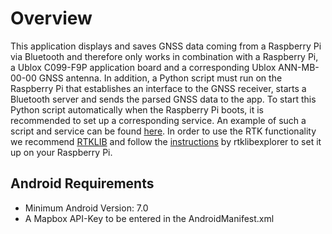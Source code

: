 # Overview
This application displays and saves GNSS data coming from a Raspberry Pi via Bluetooth and therefore only works in combination with a Raspberry Pi, a Ublox C099-F9P application 
board and a corresponding Ublox ANN-MB-00-00 GNSS antenna. 
In addition, a Python script must run on the Raspberry Pi that establishes an interface to the GNSS receiver, starts a Bluetooth server and sends the parsed GNSS data to the app.
To start this Python script automatically when the Raspberry Pi boots, it is recommended to set up a corresponding service.
An example of such a script and service can be found [here](https://github.com/s81863/RasPiGPS-Server-Side).
In order to use the RTK functionality we recommend [RTKLIB](https://github.com/rtklibexplorer/RTKLIB) and follow the [instructions](https://rtklibexplorer.wordpress.com/2022/11/10/raspberry-pi-based-ppk-and-rtk-solutions-with-rtklib/) by rtklibexplorer to set it up on your Raspberry Pi.

## Android Requirements
- Minimum Android Version: 7.0
- A Mapbox API-Key to be entered in the AndroidManifest.xml
